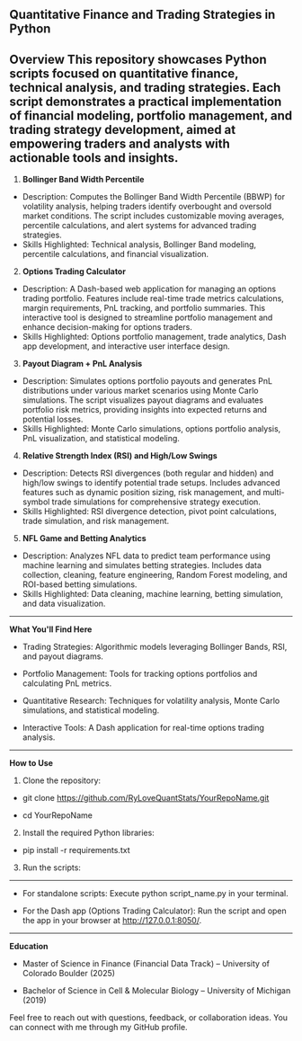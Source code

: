 **Quantitative Finance and Trading Strategies in Python**
---
**Overview**
This repository showcases Python scripts focused on quantitative finance, technical analysis, and trading strategies. Each script demonstrates a practical implementation of financial modeling, portfolio management, and trading strategy development, aimed at empowering traders and analysts with actionable tools and insights.
---
1. **Bollinger Band Width Percentile**
- Description: Computes the Bollinger Band Width Percentile (BBWP) for volatility analysis, helping traders identify overbought and oversold market conditions. The script includes customizable moving averages, percentile calculations, and alert systems for advanced trading strategies.
- Skills Highlighted: Technical analysis, Bollinger Band modeling, percentile calculations, and financial visualization.
2. **Options Trading Calculator**
- Description: A Dash-based web application for managing an options trading portfolio. Features include real-time trade metrics calculations, margin requirements, PnL tracking, and portfolio summaries. This interactive tool is designed to streamline portfolio management and enhance decision-making for options traders.
- Skills Highlighted: Options portfolio management, trade analytics, Dash app development, and interactive user interface design.
3. **Payout Diagram + PnL Analysis**
- Description: Simulates options portfolio payouts and generates PnL distributions under various market scenarios using Monte Carlo simulations. The script visualizes payout diagrams and evaluates portfolio risk metrics, providing insights into expected returns and potential losses.
- Skills Highlighted: Monte Carlo simulations, options portfolio analysis, PnL visualization, and statistical modeling.
4. **Relative Strength Index (RSI) and High/Low Swings**
- Description: Detects RSI divergences (both regular and hidden) and high/low swings to identify potential trade setups. Includes advanced features such as dynamic position sizing, risk management, and multi-symbol trade simulations for comprehensive strategy execution.
- Skills Highlighted: RSI divergence detection, pivot point calculations, trade simulation, and risk management.
5. **NFL Game and Betting Analytics**
- Description: Analyzes NFL data to predict team performance using machine learning and simulates betting strategies. Includes data collection, cleaning, feature engineering, Random Forest modeling, and ROI-based betting simulations.
- Skills Highlighted:
Data cleaning, machine learning, betting simulation, and data visualization.
---
**What You'll Find Here**

- Trading Strategies: Algorithmic models leveraging Bollinger Bands, RSI, and payout diagrams.

- Portfolio Management: Tools for tracking options portfolios and calculating PnL metrics.

- Quantitative Research: Techniques for volatility analysis, Monte Carlo simulations, and statistical modeling.

- Interactive Tools: A Dash application for real-time options trading analysis.

---
**How to Use**
1. Clone the repository:

- git clone https://github.com/RyLoveQuantStats/YourRepoName.git

- cd YourRepoName


2. Install the required Python libraries:

- pip install -r requirements.txt


3. Run the scripts:

---

- For standalone scripts: Execute python script_name.py in your terminal.

- For the Dash app (Options Trading Calculator): Run the script and open the app in your browser at http://127.0.0.1:8050/.

---
**Education**

- Master of Science in Finance (Financial Data Track) – University of Colorado Boulder (2025)

- Bachelor of Science in Cell & Molecular Biology – University of Michigan (2019)


Feel free to reach out with questions, feedback, or collaboration ideas. You can connect with me through my GitHub profile.